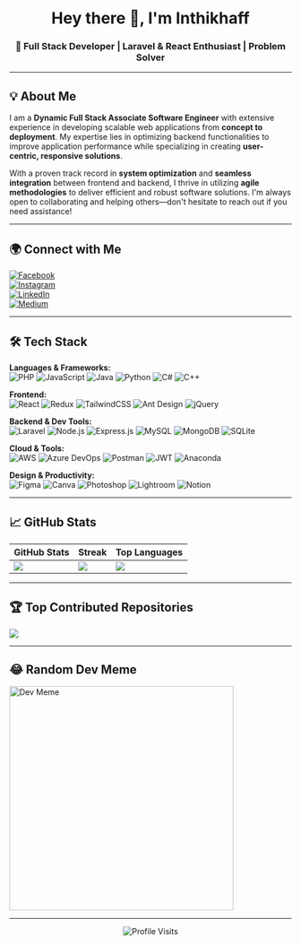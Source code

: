 <h1 align="center">Hey there 👋, I'm Inthikhaff</h1>
<h3 align="center">🚀 Full Stack Developer | Laravel & React Enthusiast | Problem Solver</h3>

---

## 💡 About Me

I am a **Dynamic Full Stack Associate Software Engineer** with extensive experience in developing scalable web applications from **concept to deployment**. My expertise lies in optimizing backend functionalities to improve application performance while specializing in creating **user-centric, responsive solutions**.

With a proven track record in **system optimization** and **seamless integration** between frontend and backend, I thrive in utilizing **agile methodologies** to deliver efficient and robust software solutions. I'm always open to collaborating and helping others—don't hesitate to reach out if you need assistance!

---

## 🌍 Connect with Me

[![Facebook](https://img.shields.io/badge/Facebook-%231877F2.svg?logo=Facebook&logoColor=white)](https://web.facebook.com/inthikhaff.ismail)  
[![Instagram](https://img.shields.io/badge/Instagram-%23E4405F.svg?logo=Instagram&logoColor=white)](https://www.instagram.com/miminthodals99/)  
[![LinkedIn](https://img.shields.io/badge/LinkedIn-%230077B5.svg?logo=linkedin&logoColor=white)](https://www.linkedin.com/in/mohamed-inthikhaff)  
[![Medium](https://img.shields.io/badge/Medium-%2312100E.svg?logo=medium&logoColor=white)](https://medium.com/@mhdinthikaff)

---

## 🛠️ Tech Stack

**Languages & Frameworks:**  
![PHP](https://img.shields.io/badge/php-777BB4?style=for-the-badge&logo=php&logoColor=white)
![JavaScript](https://img.shields.io/badge/javascript-%23323330.svg?style=for-the-badge&logo=javascript&logoColor=%23F7DF1E)
![Java](https://img.shields.io/badge/java-%23ED8B00.svg?style=for-the-badge&logo=java&logoColor=white)
![Python](https://img.shields.io/badge/python-3670A0?style=for-the-badge&logo=python&logoColor=ffdd54)
![C#](https://img.shields.io/badge/c%23-%23239120.svg?style=for-the-badge&logo=c-sharp&logoColor=white)
![C++](https://img.shields.io/badge/c++-%2300599C.svg?style=for-the-badge&logo=c%2B%2B&logoColor=white)

**Frontend:**  
![React](https://img.shields.io/badge/react-%2320232a.svg?style=for-the-badge&logo=react&logoColor=%2361DAFB)
![Redux](https://img.shields.io/badge/redux-%23593d88.svg?style=for-the-badge&logo=redux&logoColor=white)
![TailwindCSS](https://img.shields.io/badge/tailwindcss-%2338B2AC.svg?style=for-the-badge&logo=tailwind-css&logoColor=white)
![Ant Design](https://img.shields.io/badge/AntDesign-%230170FE.svg?style=for-the-badge&logo=ant-design&logoColor=white)
![jQuery](https://img.shields.io/badge/jquery-%230769AD.svg?style=for-the-badge&logo=jquery&logoColor=white)

**Backend & Dev Tools:**  
![Laravel](https://img.shields.io/badge/laravel-%23FF2D20.svg?style=for-the-badge&logo=laravel&logoColor=white)
![Node.js](https://img.shields.io/badge/node.js-6DA55F.svg?style=for-the-badge&logo=node.js&logoColor=white)
![Express.js](https://img.shields.io/badge/express.js-%23404d59.svg?style=for-the-badge&logo=express&logoColor=%2361DAFB)
![MySQL](https://img.shields.io/badge/mysql-%2300f.svg?style=for-the-badge&logo=mysql&logoColor=white)
![MongoDB](https://img.shields.io/badge/MongoDB-%234ea94b.svg?style=for-the-badge&logo=mongodb&logoColor=white)
![SQLite](https://img.shields.io/badge/sqlite-%2307405e.svg?style=for-the-badge&logo=sqlite&logoColor=white)

**Cloud & Tools:**  
![AWS](https://img.shields.io/badge/AWS-%23FF9900.svg?style=for-the-badge&logo=amazon-aws&logoColor=white)
![Azure DevOps](https://img.shields.io/badge/azure-%230072C6.svg?style=for-the-badge&logo=azure-devops&logoColor=white)
![Postman](https://img.shields.io/badge/Postman-FF6C37?style=for-the-badge&logo=postman&logoColor=white)
![JWT](https://img.shields.io/badge/JWT-black?style=for-the-badge&logo=JSON%20web%20tokens)
![Anaconda](https://img.shields.io/badge/Anaconda-%2344A833.svg?style=for-the-badge&logo=anaconda&logoColor=white)

**Design & Productivity:**  
![Figma](https://img.shields.io/badge/figma-%23F24E1E.svg?style=for-the-badge&logo=figma&logoColor=white)
![Canva](https://img.shields.io/badge/Canva-%2300C4CC.svg?style=for-the-badge&logo=Canva&logoColor=white)
![Photoshop](https://img.shields.io/badge/adobephotoshop-%2331A8FF.svg?style=for-the-badge&logo=adobephotoshop&logoColor=white)
![Lightroom](https://img.shields.io/badge/Adobe%20Lightroom-31A8FF.svg?style=for-the-badge&logo=Adobe%20Lightroom&logoColor=white)
![Notion](https://img.shields.io/badge/Notion-%23000000.svg?style=for-the-badge&logo=notion&logoColor=white)

---

## 📈 GitHub Stats

| GitHub Stats | Streak | Top Languages |
|--------------|--------|----------------|
| ![](https://github-readme-stats.vercel.app/api?username=miminthikhaff&theme=dark&hide_border=false&include_all_commits=true&count_private=true) | ![](https://github-readme-streak-stats.herokuapp.com/?user=miminthikhaff&theme=dark&hide_border=false) | ![](https://github-readme-stats.vercel.app/api/top-langs/?username=miminthikhaff&theme=dark&hide_border=false&include_all_commits=true&count_private=true&layout=compact) |

---

## 🏆 Top Contributed Repositories

![](https://github-contributor-stats.vercel.app/api?username=miminthikhaff&limit=5&theme=dark&combine_all_yearly_contributions=true)

---

## 😂 Random Dev Meme

<img src="https://randommeme-five.vercel.app/" alt="Dev Meme" height="400"/>

---

<p align="center">
  <img src="https://visitcount.itsvg.in/api?id=miminthikhaff&icon=0&color=1" alt="Profile Visits"/>
</p>

<!-- Made with ❤️ using GPRM (https://gprm.itsvg.in) -->
